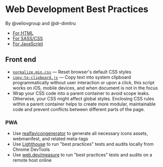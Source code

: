 # Web Development Best Practices

By @veliovgroup and @dr-dimitru

- [For HTML](https://github.com/veliovgroup/best-practices/tree/main/html)
- [For SASS/CSS](https://github.com/veliovgroup/best-practices/tree/main/css)
- [For JavaScript](https://github.com/veliovgroup/best-practices/tree/main/js)

## Front end

- [`normalize.min.css`](https://github.com/veliovgroup/best-practices/blob/main/css/normalize.min.css) — Reset browser's default CSS styles
- [`copy-to-clipboard.js`](https://github.com/veliovgroup/best-practices/blob/main/js/copy-to-clipboard.js) — Copy text into system clipboard programmatically without user interaction or upon a click, this script works on iOS, mobile devices, and when document is not in the focus
- Wrap your CSS code into a parent container to avoid scope leaks. Otherwise, your CSS might affect global styles. Enclosing CSS rules within a parent container helps to create more modular, maintainable code and prevent conflicts between different parts of the page.

### PWA

- Use [realfavicongenerator](https://realfavicongenerator.net) to generate all necessary icons assets, webmanifest, and related meta-tags
- Use [Lighthouse](https://developers.google.com/web/tools/lighthouse) to run "best practices" tests and audits locally from Chrome DevTools
- Use [web.dev/measure](https://web.dev/measure/) to run "best practices" tests and audits on a remote host online
